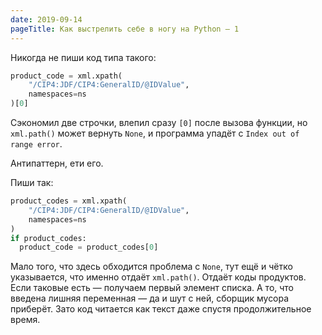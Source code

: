 ```yaml
---
date: 2019-09-14
pageTitle: Как выстрелить себе в ногу на Python — 1
---
```


Никогда не пиши код типа такого:

```python
product_code = xml.xpath(
    "/CIP4:JDF/CIP4:GeneralID/@IDValue",
    namespaces=ns
)[0]
```

Сэкономил две строчки, влепил сразу `[0]` после вызова функции, но `xml.path()` может вернуть `None`, и программа упадёт 
с `Index out of range error`.

Антипаттерн, ети его.

Пиши так:

```python
product_codes = xml.xpath(
    "/CIP4:JDF/CIP4:GeneralID/@IDValue",
    namespaces=ns
)
if product_codes:
  product_code = product_codes[0]
```

Мало того, что здесь обходится проблема с `None`, тут ещё и чётко указывается, что именно отдаёт `xml.path()`. Отдаёт 
коды продуктов. Если таковые есть — получаем первый элемент списка. А то, что введена лишняя переменная — да и шут с 
ней, сборщик мусора приберёт. Зато код читается как текст даже спустя продолжительное время.
